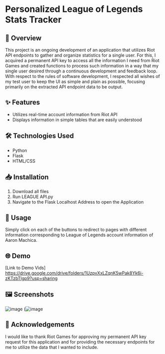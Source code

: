 # Personalized League of Legends Stats Tracker

## 🚀 Overview

This project is an ongoing development of an application that utilizes Riot API endpoints to gather and organize statistics for a single user. For this, I acquired a permanent API key to access all the information I need from Riot Games and created functions to process such information in a way that my single user desired through a continuous development and feedback loop. With respect to the rules of software development, I respected all wishes of my test user to keep the UI as simple and plain as possible, focusing primarily on the extracted API endpoint data to be output.

## ✨ Features

- Utilizes real-time account information from Riot API 
- Displays information in simple tables that are easily understood

## 🛠️ Technologies Used

- Python
- Flask
- HTML/CSS

## 📥 Installation

1. Download all files
2. Run LEAGUE API.py
3. Navigate to the Flask Localhost Address to open the Application

## 📖 Usage

Simply click on each of the buttons to redirect to pages with different information corresponding to League of Legends account information of Aaron Machica. 

## 🌐 Demo

[Link to Demo Vids] https://drive.google.com/drive/folders/1UzpvXxLZqnK5wPak8Yk6i-zKTzbTlgp9?usp=sharing

## 🖼️ Screenshots

![image](https://github.com/CRPhillips27/Personalized-League-of-Legends-Stats-Tracker/assets/95902034/8f36955d-e6dc-4c12-80ed-da0e22fe2811)
(![image](https://github.com/CRPhillips27/Personalized-League-of-Legends-Stats-Tracker/assets/95902034/e9da3240-20d0-4dfc-ae32-67fd74fa3d1f)



## 🙏 Acknowledgements

I would like to thank Riot Games for approving my permanent API key request for this application and for providing the necessary endpoints for me to utilize
the data that I wanted to include. 
